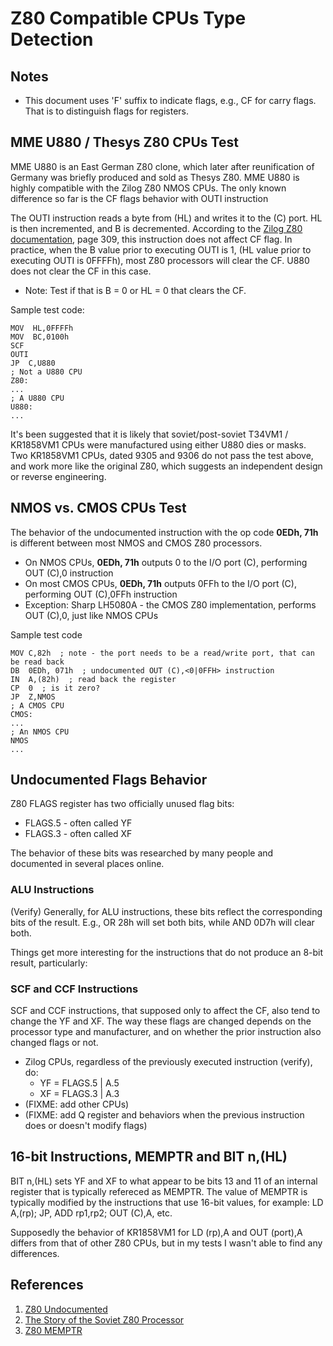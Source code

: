 # Z80 Compatible CPUs Type Detection

## Notes

* This document uses 'F' suffix to indicate flags, e.g., CF for carry flags. That is to distinguish flags for registers.

## MME U880 / Thesys Z80 CPUs Test

MME U880 is an East German Z80 clone, which later after reunification of Germany was briefly produced and sold as Thesys Z80.
MME U880 is highly compatible with the Zilog Z80 NMOS CPUs. The only known difference so far is the CF flags behavior with OUTI instruction

The OUTI instruction reads a byte from (HL) and writes it to the (C) port. HL is then incremented, and B is decremented.
According to the [Zilog Z80 documentation](https://www.zilog.com/docs/z80/um0080.pdf), page 309, this instruction does not affect CF flag.
In practice, when the B value prior to executing OUTI is 1, (HL value prior to executing OUTI is 0FFFFh), most Z80 processors will clear the CF.
U880 does not clear the CF in this case.

* Note: Test if that is B = 0 or HL = 0 that clears the CF.

Sample test code:
```
MOV  HL,0FFFFh
MOV  BC,0100h
SCF
OUTI
JP  C,U880
; Not a U880 CPU
Z80:
...
; A U880 CPU
U880:
...
```

It's been suggested that it is likely that soviet/post-soviet T34VM1 / KR1858VM1 CPUs were manufactured using either U880 dies or masks.
Two KR1858VM1 CPUs, dated 9305 and 9306 do not pass the test above, and work more like the original Z80, which suggests an independent design or reverse engineering.

## NMOS vs. CMOS CPUs Test

The behavior of the undocumented instruction with the op code **0EDh, 71h** is different between most NMOS and CMOS Z80 processors.
* On NMOS CPUs, **0EDh, 71h** outputs 0 to the I/O port (C), performing OUT (C),0 instruction
* On most CMOS CPUs, **0EDh, 71h** outputs 0FFh to the I/O port (C), performing OUT (C),0FFh instruction
* Exception: Sharp LH5080A - the CMOS Z80 implementation, performs OUT (C),0, just like NMOS CPUs

Sample test code
```
MOV	C,82h  ; note - the port needs to be a read/write port, that can be read back
DB	0EDh, 071h	; undocumented OUT (C),<0|0FFH> instruction
IN  A,(82h)  ; read back the register
CP  0  ; is it zero?
JP  Z,NMOS
; A CMOS CPU
CMOS:
...
; An NMOS CPU
NMOS
...
```

## Undocumented Flags Behavior

Z80 FLAGS register has two officially unused flag bits:
* FLAGS.5 - often called YF
* FLAGS.3 - often called XF

The behavior of these bits was researched by many people and documented in several places online.

### ALU Instructions
(Verify) Generally, for ALU instructions, these bits reflect the corresponding bits of the result. E.g., OR 28h will set both bits, while AND 0D7h will clear both.

Things get more interesting for the instructions that do not produce an 8-bit result, particularly:

### SCF and CCF Instructions

SCF and CCF instructions, that supposed only to affect the CF, also tend to change the YF and XF. The way these flags are changed depends on the processor type and manufacturer, and on whether the prior instruction also changed flags or not.
* Zilog CPUs, regardless of the previously executed instruction (verify), do:
  * YF = FLAGS.5 | A.5
  * XF = FLAGS.3 | A.3
* (FIXME: add other CPUs)
* (FIXME: add Q register and behaviors when the previous instruction does or doesn't modify flags)

## 16-bit Instructions, MEMPTR and BIT n,(HL)

BIT n,(HL) sets YF and XF to what appear to be bits 13 and 11 of an internal register that is typically refereced as MEMPTR.
The value of MEMPTR is typically modified by the instructions that use 16-bit values, for example: LD A,(rp); JP, ADD rp1,rp2; OUT (C),A, etc.

Supposedly the behavior of KR1858VM1 for LD (rp),A and OUT (port),A differs from that of other Z80 CPUs, but in my tests I wasn't able to find any differences.

## References

1. [Z80 Undocumented](http://www.myquest.nl/z80undocumented/z80-documented-v0.91.pdf)
2. [The Story of the Soviet Z80 Processor](https://www.cpushack.com/2021/01/26/the-story-of-the-soviet-z80-processor/)
3. [Z80 MEMPTR](https://gist.github.com/drhelius/8497817)
